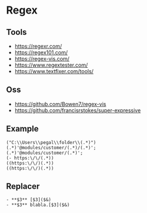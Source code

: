 # Regex

## Tools

- https://regexr.com/
- https://regex101.com/
- https://regex-vis.com/
- https://www.regextester.com/
- https://www.textfixer.com/tools/

## Oss
- https://github.com/Bowen7/regex-vis
- https://github.com/francisrstokes/super-expressive

## Example

```
("C:\\Users\\pegal\\folder\\(.*)")
(.*)'@modules/customer/(.*)/(.*)';
(.*)'@modules/customer/(.*)';
(- https:\/\/(.*))
((https:\/\/)(.*))
((https:\/\/)(.*))
```

## Replacer

```
- **$3** [$3]($&)
- **$3** blabla.[$3]($&)
```